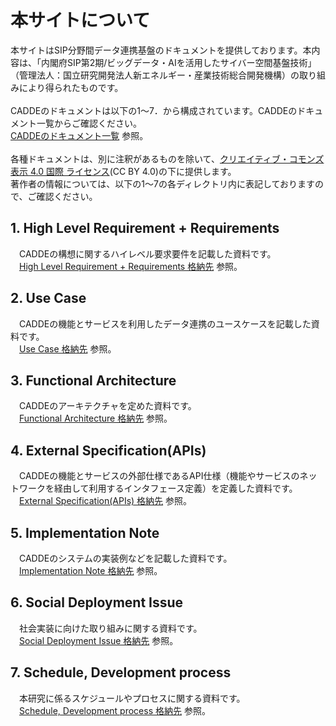 # 本サイトについて
本サイトはSIP分野間データ連携基盤のドキュメントを提供しております。本内容は、「内閣府SIP第2期/ビッグデータ・AIを活用したサイバー空間基盤技術」（管理法人：国立研究開発法人新エネルギー・産業技術総合開発機構）の取り組みにより得られたものです。<br>
  <br>
CADDEのドキュメントは以下の1～7．から構成されています。CADDEのドキュメント一覧からご確認ください。<br>
[CADDEのドキュメント一覧](doc/0) 参照。<br>
  <br>
各種ドキュメントは、別に注釈があるものを除いて、<a rel="license" href="http://creativecommons.org/licenses/by/4.0/">クリエイティブ・コモンズ 表示 4.0 国際 ライセンス</a>(CC BY 4.0)の下に提供します。<br>
著作者の情報については、以下の1～7の各ディレクトリ内に表記しておりますので、ご確認ください。<br>


## 1. High Level Requirement + Requirements <br>
　CADDEの構想に関するハイレベル要求要件を記載した資料です。<br>
　[High Level Requirement + Requirements 格納先](doc/1) 参照。<br>

## 2. Use Case <br>
　CADDEの機能とサービスを利用したデータ連携のユースケースを記載した資料です。<br>
　[Use Case 格納先](doc/2) 参照。<br>

## 3. Functional Architecture <br>
　CADDEのアーキテクチャを定めた資料です。<br>
　[Functional Architecture 格納先](doc/3) 参照。<br>

## 4. External Specification(APIs) <br>
　CADDEの機能とサービスの外部仕様であるAPI仕様（機能やサービスのネットワークを経由して利用するインタフェース定義）を定義した資料です。<br>
　[External Specification(APIs) 格納先](doc/4) 参照。<br>
 
## 5. Implementation Note <br>
　CADDEのシステムの実装例などを記載した資料です。<br>
　[Implementation Note 格納先](doc/5) 参照。<br>

## 6. Social Deployment Issue <br>
　社会実装に向けた取り組みに関する資料です。<br>
　[Social Deployment Issue 格納先](doc/6) 参照。<br>
 
## 7. Schedule, Development process <br>
　本研究に係るスケジュールやプロセスに関する資料です。<br>
　[Schedule, Development process 格納先](doc/7) 参照。<br>

